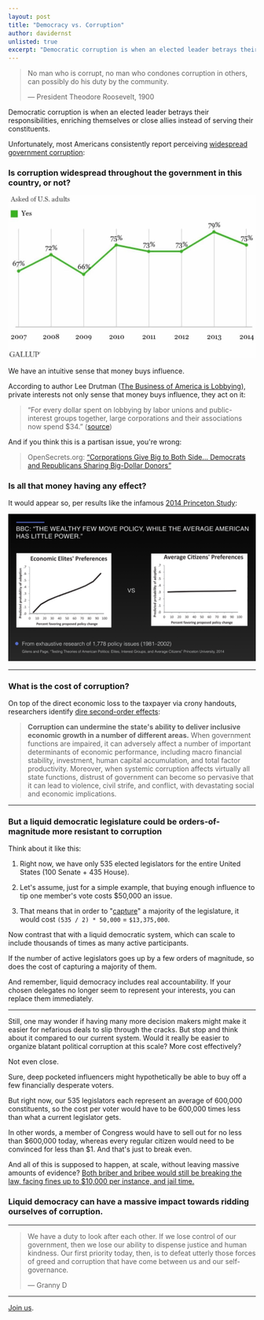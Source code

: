 ```yaml
---
layout: post
title: "Democracy vs. Corruption"
author: davidernst
unlisted: true
excerpt: "Democratic corruption is when an elected leader betrays their responsibilities to their voters, enriching themselves or close allies instead. Most Americans consistently report seeing 'widespread government corruption'."
---
```


> No man who is corrupt, no man who condones corruption in others, can possibly do his duty by the community.
>
> — President Theodore Roosevelt, 1900

Democratic corruption is when an elected leader betrays their responsibilities, enriching themselves or close allies instead of serving their constituents.

Unfortunately, most Americans consistently report perceiving [widespread government corruption](http://www.gallup.com/poll/185759/widespread-government-corruption.aspx):

### Is corruption widespread throughout the government in this country, or not?

![](/assets/article_images/2017-08-27-democracy-vs-corruption/gallup-is-corruption-widespread.jpg)

We have an intuitive sense that money buys influence.

According to author Lee Drutman ([The Business of America is Lobbying](http://www.oxfordscholarship.com/view/10.1093/acprof:oso/9780190215514.001.0001/acprof-9780190215514)), private interests not only sense that money buys influence, they act on it:

> “For every dollar spent on lobbying by labor unions and public-interest groups together, large corporations and their associations now spend $34.” ([source](https://www.theatlantic.com/business/archive/2015/04/how-corporate-lobbyists-conquered-american-democracy/390822/))

And if you think this is a partisan issue, you're wrong:

> OpenSecrets.org: [“Corporations Give Big to Both Side... Democrats and Republicans Sharing Big-Dollar Donors”](https://www.opensecrets.org/news/2010/11/democrats-and-republicans-sharing-b/)

### Is all that money having any effect?

It would appear so, per results like the infamous [2014 Princeton Study](http://www.bbc.com/news/blogs-echochambers-27074746):

[![](/assets/article_images/2017-08-27-democracy-vs-corruption/Princeton-Study.png)](/assets/article_images/2017-08-27-democracy-vs-corruption/Princeton-Study.png)

------------

### What is the cost of corruption?

On top of the direct economic loss to the taxpayer via crony handouts, researchers identify [dire second-order effects](http://www.imf.org/external/pubs/ft/sdn/2016/sdn1605.pdf):

> **Corruption can undermine the state's ability to deliver inclusive economic growth in a
number of different areas.** When government functions are impaired, it can adversely affect a
number of important determinants of economic performance, including macro financial stability,
investment, human capital accumulation, and total factor productivity. Moreover, when systemic
corruption affects virtually all state functions, distrust of government can become so pervasive that it
can lead to violence, civil strife, and conflict, with devastating social and economic implications.

------------

### But a liquid democratic legislature could be orders-of-magnitude more resistant to corruption

Think about it like this:

1. Right now, we have only 535 elected legislators for the entire United States (100 Senate + 435 House).

1. Let's assume, just for a simple example, that buying enough influence to tip one member's vote costs $50,000 an issue.

1. That means that in order to "[capture](https://en.wikipedia.org/wiki/Regulatory_capture)" a majority of the legislature, it would cost `(535 / 2) * 50,000` = `$13,375,000`.

Now contrast that with a liquid democratic system, which can scale to include thousands of times as many active participants.

If the number of active legislators goes up by a few orders of magnitude, so does the cost of capturing a majority of them.

And remember, liquid democracy includes real accountability. If your chosen delegates no longer seem to represent your interests, you can replace them immediately.

------------

Still, one may wonder if having many more decision makers might make it easier for nefarious deals to slip through the cracks. But stop and think about it compared to our current system. Would it really be easier to organize blatant political corruption at this scale? More cost effectively?

Not even close.

Sure, deep pocketed influencers might hypothetically be able to buy off a few financially desperate voters.

But right now, our 535 legislators each represent an average of 600,000 constituents, so the cost per voter would have to be 600,000 times less than what a current legislator gets.

In other words, a member of Congress would have to sell out for no less than $600,000 today, whereas every regular citizen would need to be convinced for less than $1. And that's just to break even.

And all of this is supposed to happen, at scale, without leaving massive amounts of evidence? [Both briber and bribee would still be breaking the law, facing fines up to $10,000 per instance, and jail time.](https://www.law.cornell.edu/uscode/text/18/597)

### Liquid democracy can have a massive impact towards ridding ourselves of corruption.

------------

> We have a duty to look after each other. If we lose control of our government, then we lose our ability to dispense justice and human kindness. Our first priority today, then, is to defeat utterly those forces of greed and corruption that have come between us and our self-governance.
>
> — Granny D

------------

[Join us](https://liquid.vote).
